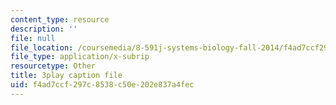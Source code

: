 ```yaml
---
content_type: resource
description: ''
file: null
file_location: /coursemedia/8-591j-systems-biology-fall-2014/f4ad7ccf297c8538c50e202e837a4fec_dP4NQIpUH6w.srt
file_type: application/x-subrip
resourcetype: Other
title: 3play caption file
uid: f4ad7ccf-297c-8538-c50e-202e837a4fec
---
```

